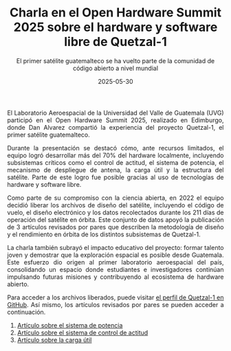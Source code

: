 ﻿---
title: "Charla en el Open Hardware Summit 2025 sobre el hardware y software libre de Quetzal-1"
subtitle: "El primer satélite guatemalteco se ha vuelto parte de la comunidad de código abierto a nivel mundial"
summary: El Laboratorio Aeroespacial de la Universidad del Valle de Guatemala (UVG) presentó en el Open Hardware Summit 2025 la historia de Quetzal-1 y el compromiso del Laboratorio con el desarrollo de tecnología espacial abierta y colaborativa.

authors:
  - Dan Alvarez

categories: ["Eventos", "Proyectos", "Satélites"]
tags: ["QUETZAL-1", "Open Hardware Summit", "Open Source", "Hardware", "Software"]

date: 2025-05-30
draft: false

image:
  filename: featured.jpg
  caption: "Charla sobre Quetzal-1 en el Open Hardware Summit 2025"
  focal_point: "center"

links:
  - icon: external-link-alt
    icon_pack: fas
    name: Programa de la charla
    url: "https://2025.oshwa.org/talks/140-dan-alvarez/"
  - icon: file-pdf
    icon_pack: fas
    name: Presentación Quetzal-1 - OHS 2025
    url: "https://docs.google.com/presentation/d/1_hxvjxsq_BIhZoQnVP1GRrsFaaXyr3uFcOQnXRYIwI0/edit?usp=sharing"

---
<div style="text-align: justify;">

El Laboratorio Aeroespacial de la Universidad del Valle de Guatemala (UVG) participó en el Open Hardware Summit 2025, realizado en Edimburgo, donde Dan Alvarez compartió la experiencia del proyecto Quetzal-1, el primer satélite guatemalteco.

Durante la presentación se destacó cómo, ante recursos limitados, el equipo logró desarrollar más del 70% del hardware localmente, incluyendo subsistemas críticos como el control de actitud, el sistema de potencia, el mecanismo de despliegue de antena, la carga útil y la estructura del satélite. Parte de este logro fue posible gracias al uso de tecnologías de hardware y software libre.

Como parte de su compromiso con la ciencia abierta, en 2022 el equipo decidió liberar los archivos de diseño del satélite, incluyendo el código de vuelo, el diseño electrónico y los datos recolectados durante los 211 días de operación del satélite en órbita. Este conjunto de datos apoyó la publicación de 3 artículos revisados por pares que describen la metodología de diseño y el rendimiento en órbita de los distintos subsistemas de Quetzal-1.

La charla también subrayó el impacto educativo del proyecto: formar talento joven y demostrar que la exploración espacial es posible desde Guatemala. Este esfuerzo dio origen al primer laboratorio aeroespacial del país, consolidando un espacio donde estudiantes e investigadores continúan impulsando futuras misiones y contribuyendo al ecosistema de hardware abierto.

Para acceder a los archivos liberados, puede visitar [el perfil de Quetzal-1 en GitHub](https://github.com/Quetzal-1-CubeSat-Team). Así mismo, los artículos revisados por pares se pueden acceder a continuación.

1. [Artículo sobre el sistema de potencia](https://jossonline.com/storage/2023/05/Final-Aguilar-Nadalini-Design-and-On-Orbit-Performance-of-the-Electrical-Power-System-for-the-Quetzal-1-CubeSat.pdf)
2. [Artículo sobre el sistema de control de actitud](https://jossonline.com/storage/2023/05/Final-Alvarez-Design-and-On-Orbit-Performance-of-the-Attitude-Determination-and-Passive-Control-System-for-the-Quetzal-1-CubeSat.pdf)
3. [Artículo sobre la carga útil](https://www.spiedigitallibrary.org/journals/journal-of-applied-remote-sensing/volume-17/issue-04/047501/Academic-development-and-space-operations-of-a-multispectral-imaging-payload/10.1117/1.JRS.17.047501.full#_=_)

</div>